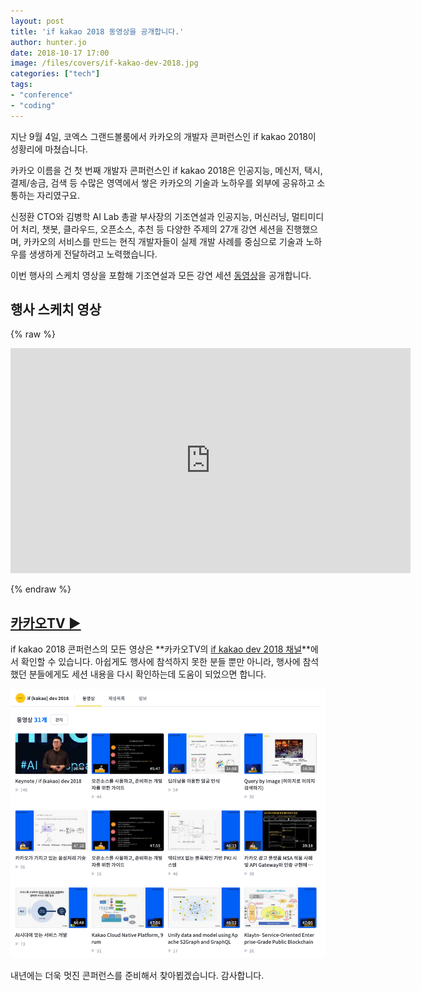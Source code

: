 ```yaml
---
layout: post
title: 'if kakao 2018 동영상을 공개합니다.'
author: hunter.jo
date: 2018-10-17 17:00
image: /files/covers/if-kakao-dev-2018.jpg
categories: ["tech"]
tags: 
- "conference"
- "coding"
---
```


지난 9월 4일, 코엑스 그랜드볼룸에서 카카오의 개발자 콘퍼런스인 if kakao 2018이 성황리에 마쳤습니다.

카카오 이름을 건 첫 번째 개발자 콘퍼런스인 if kakao 2018은 인공지능, 메신저, 택시, 결제/송금, 검색 등 수많은 영역에서 쌓은 카카오의 기술과 노하우를 외부에 공유하고 소통하는 자리였구요.

신정환 CTO와 김병학 AI Lab 총괄 부사장의 기조연설과 인공지능, 머신러닝, 멀티미디어 처리, 챗봇, 클라우드, 오픈소스, 추천 등 다양한 주제의 27개 강연 세션을 진행했으며, 카카오의 서비스를 만드는 현직 개발자들이 실제 개발 사례를 중심으로 기술과 노하우를 생생하게 전달하려고 노력했습니다.

이번 행사의 스케치 영상을 포함해 기조연설과 모든 강연 세션 [동영상](https://tv.kakao.com/channel/3150758/cliplink/390279232?playlistId=209907&metaObjectType=Playlist)을 공개합니다.

## 행사 스케치 영상

{% raw %}
<div style="width:640px; margin:1em auto;"><iframe width="640" height="360" src="https://play-tv.kakao.com/embed/player/cliplink/390279232?service=kakao_tv" allowfullscreen frameborder="0" scrolling="no" allow="autoplay"></iframe></div>
{% endraw %}

## [카카오TV  ▶︎](https://tv.kakao.com/channel/3150758/cliplink/390279232?playlistId=209907&metaObjectType=Playlist)

if kakao 2018 콘퍼런스의 모든 영상은 **카카오TV의 [if kakao dev 2018 채널](https://tv.kakao.com/channel/3150758/cliplink/390279232?playlistId=209907&metaObjectType=Playlist)**에서 확인할 수 있습니다. 아쉽게도 행사에 참석하지 못한 분들 뿐만 아니라, 행사에 참석했던 분들에게도 세션 내용을 다시 확인하는데 도움이 되었으면 합니다.

![카카오TV 'if kakao dev 2018' 채널](/files/if-kakaotv.png)

내년에는 더욱 멋진 콘퍼런스를 준비해서 찾아뵙겠습니다. 감사합니다.
